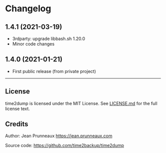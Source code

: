 # Changelog

## 1.4.1 (2021-03-19)
- 3rdparty: upgrade libbash.sh 1.20.0
- Minor code changes

## 1.4.0 (2021-01-21)
- First public release (from private project)

---------------------------------------------------------------

## License
time2dump is licensed under the MIT License. See [LICENSE.md](LICENSE.md) for the full license text.

## Credits
Author: Jean Prunneaux https://jean.prunneaux.com

Source code: https://github.com/time2backup/time2dump

